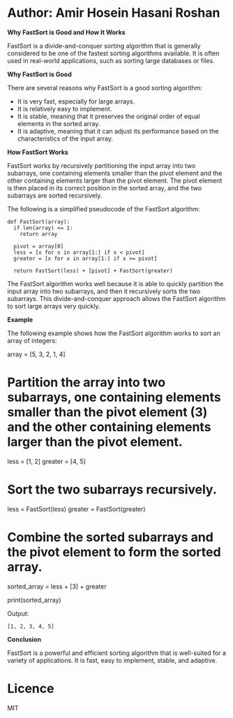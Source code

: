 # Author: Amir Hosein Hasani Roshan
**Why FastSort is Good and How It Works**

FastSort is a divide-and-conquer sorting algorithm that is generally considered to be one of the fastest sorting algorithms available. It is often used in real-world applications, such as sorting large databases or files.

**Why FastSort is Good**

There are several reasons why FastSort is a good sorting algorithm:

* It is very fast, especially for large arrays.
* It is relatively easy to implement.
* It is stable, meaning that it preserves the original order of equal elements in the sorted array.
* It is adaptive, meaning that it can adjust its performance based on the characteristics of the input array.

**How FastSort Works**

FastSort works by recursively partitioning the input array into two subarrays, one containing elements smaller than the pivot element and the other containing elements larger than the pivot element. The pivot element is then placed in its correct position in the sorted array, and the two subarrays are sorted recursively.

The following is a simplified pseudocode of the FastSort algorithm:

```
def FastSort(array):
  if len(array) <= 1:
    return array

  pivot = array[0]
  less = [x for x in array[1:] if x < pivot]
  greater = [x for x in array[1:] if x >= pivot]

  return FastSort(less) + [pivot] + FastSort(greater)
```

The FastSort algorithm works well because it is able to quickly partition the input array into two subarrays, and then it recursively sorts the two subarrays. This divide-and-conquer approach allows the FastSort algorithm to sort large arrays very quickly.

**Example**

The following example shows how the FastSort algorithm works to sort an array of integers:


array = [5, 3, 2, 1, 4]

# Partition the array into two subarrays, one containing elements smaller than the pivot element (3) and the other containing elements larger than the pivot element.
less = [1, 2]
greater = [4, 5]

# Sort the two subarrays recursively.
less = FastSort(less)
greater = FastSort(greater)

# Combine the sorted subarrays and the pivot element to form the sorted array.
sorted_array = less + [3] + greater

print(sorted_array)


Output:

```
[1, 2, 3, 4, 5]
```

**Conclusion**

FastSort is a powerful and efficient sorting algorithm that is well-suited for a variety of applications. It is fast, easy to implement, stable, and adaptive.

# Licence
MIT 
